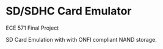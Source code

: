 # SD/SDHC Card Emulator
ECE 571 Final Project

SD Card Emulation with with ONFI compliant NAND storage.
